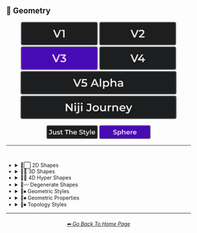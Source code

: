 <h2>💠 Geometry</h2>

<div align="center">

[<img src="/Images/Repo_Parts/Buttons/Version_Buttons/button_version_V1_inactive.webp?raw=true" alt="MidJourney V1" height="64" />](/Pages/MJ_V1/Style_Pages/Sphere/Geometry.md)
[<img src="/Images/Repo_Parts/Buttons/Version_Buttons/button_version_V2_inactive.webp?raw=true" alt="MidJourney V2" height="64" />](/Pages/MJ_V2/Style_Pages/Sphere/Geometry.md)
[<img src="/Images/Repo_Parts/Buttons/Version_Buttons/button_version_V3_active.webp?raw=true" alt="MidJourney V3" height="64" />](/Pages/MJ_V3/Style_Pages/Sphere/Geometry.md)
[<img src="/Images/Repo_Parts/Buttons/Version_Buttons/button_version_V4_inactive.webp?raw=true" alt="MidJourney V4" height="64" />](/Pages/MJ_V4/Style_Pages/Just_The_Style/Geometry.md)
<br>
[<img src="/Images/Repo_Parts/Buttons/Version_Buttons/button_version_V5_Alpha_inactive_half.webp?raw=true" alt="MidJourney V5" height="64" />](/Pages/MJ_V5/Style_Pages/Just_The_Style/Geometry.md)
[<img src="/Images/Repo_Parts/Buttons/Version_Buttons/button_version_niji_inactive_half.webp?raw=true" alt="Niji Journey" height="64" />](/Pages/Niji_Journey/Style_Pages/Geometry.md)

[<img src="/Images/Repo_Parts/Buttons/Image_Type_Buttons/button_just_the_style_inactive.webp?raw=true" alt="Just The Style" width="140.5" />](/Pages/MJ_V3/Style_Pages/Just_The_Style/Geometry.md)
[<img src="/Images/Repo_Parts/Buttons/Image_Type_Buttons/button_sphere_active.webp?raw=true" alt="Sphere" width="140.5" />](/Pages/MJ_V3/Style_Pages/Sphere/Geometry.md)

</div>

<hr>
<br>


- <details><summary>💠⬜ 2D Shapes</summary><p><div align="center">

	| 2D Shape |
	| :-: |
	| <img src="/Images/MJ_V3/MidJourney_Styles_(sphere)/Wave_13/sphere_2D_Shape.webp?raw=true" width="256" /> |
	
	<br>

	| Point | Dot |
	| :-: | :-: |
	| <img src="/Images/MJ_V3/MidJourney_Styles_(sphere)/sphere_Point.webp?raw=true" width="256" /> | <img src="/Images/MJ_V3/MidJourney_Styles_(sphere)/sphere_Dot.webp?raw=true" width="256" /> |
	
	<br>
	
	| Line |
	| :-: |
	| <img src="/Images/MJ_V3/MidJourney_Styles_(sphere)/sphere_Line.webp?raw=true" width="256" /> |
	
	<br>
	
	| Triangle | Chevron |
	| :-: | :-: |
	| <img src="/Images/MJ_V3/MidJourney_Styles_(sphere)/sphere_Triangle.webp?raw=true" width="256" /> | <img src="/Images/MJ_V3/MidJourney_Styles_(sphere)/sphere_Chevron.webp?raw=true" width="256" /> |

	<br>

	| Square | Pentagon |
	| :-: | :-: |
	| <img src="/Images/MJ_V3/MidJourney_Styles_(sphere)/sphere_Square.webp?raw=true" width="256" /> | <img src="/Images/MJ_V3/MidJourney_Styles_(sphere)/sphere_Pentagon.webp?raw=true" width="256" /> |
	
	<br>
	
	| Hexagon | Hexagonal | Heptagon |
	| :-: | :-: | :-: |
	| <img src="/Images/MJ_V3/MidJourney_Styles_(sphere)/sphere_Hexagon.webp?raw=true" width="256" /> | <img src="/Images/MJ_V3/MidJourney_Styles_(sphere)/sphere_Hexagonal.webp?raw=true" width="256" /> | <img src="/Images/MJ_V3/MidJourney_Styles_(sphere)/sphere_Heptagon.webp?raw=true" width="256" /> |

	<br>
	
	| Octagon | Nonagon | Decagon |
	| :-: | :-: | :-: |
	| <img src="/Images/MJ_V3/MidJourney_Styles_(sphere)/sphere_Octagon.webp?raw=true" width="256" /> | <img src="/Images/MJ_V3/MidJourney_Styles_(sphere)/sphere_Nonagon.webp?raw=true" width="256" /> | <img src="/Images/MJ_V3/MidJourney_Styles_(sphere)/sphere_Decagon.webp?raw=true" width="256" /> |
	
	<br>
	
	| Rectangle | Rectangular | Parallelogram |
	| :-: | :-: | :-: |
	| <img src="/Images/MJ_V3/MidJourney_Styles_(sphere)/sphere_Rectangle.webp?raw=true" width="256" /> | <img src="/Images/MJ_V3/MidJourney_Styles_(sphere)/sphere_Rectangular.webp?raw=true" width="256" /> | <img src="/Images/MJ_V3/MidJourney_Styles_(sphere)/sphere_Parallelogram.webp?raw=true" width="256" /> |
	
	<br>
	
	| Rhombus | Star | Heart |
	| :-: | :-: | :-: |
	| <img src="/Images/MJ_V3/MidJourney_Styles_(sphere)/sphere_Rhombus.webp?raw=true" width="256" /> | <img src="/Images/MJ_V3/MidJourney_Styles_(sphere)/sphere_Star.webp?raw=true" width="256" /> | <img src="/Images/MJ_V3/MidJourney_Styles_(sphere)/sphere_Heart.webp?raw=true" width="256" /> |

	<br>
	
	| Spirangle |
	| :-: |
	| <img src="/Images/MJ_V3/MidJourney_Styles_(sphere)/sphere_Spirangle.webp?raw=true" width="256" /> |

  </div></p></details>


- <details><summary>💠🧊 3D Shapes</summary><p><div align="center">

	| 3D Shape | Orb |
	| :-: | :-: |
	| <img src="/Images/MJ_V3/MidJourney_Styles_(sphere)/Wave_13/sphere_3D_Shape.webp?raw=true" width="256" /> | <img src="/Images/MJ_V3/MidJourney_Styles_(sphere)/Wave_13/sphere_Orb.webp?raw=true" width="256" /> |
	
	<br>

	| Cube | Cuboid |
	| :-: | :-: |
	| <img src="/Images/MJ_V3/MidJourney_Styles_(sphere)/sphere_Cube.webp?raw=true" width="256" /> | <img src="/Images/MJ_V3/MidJourney_Styles_(sphere)/sphere_Cuboid.webp?raw=true" width="256" /> |
	
	<br>
	
	| Sphere | Cylinder | Torus |
	| :-: | :-: | :-: |
	| <img src="/Images/MJ_V3/MidJourney_Styles_(sphere)/sphere_Sphere.webp?raw=true" width="256" /> | <img src="/Images/MJ_V3/MidJourney_Styles_(sphere)/sphere_Cylinder.webp?raw=true" width="256" /> | <img src="/Images/MJ_V3/MidJourney_Styles_(sphere)/sphere_Torus.webp?raw=true" width="256" /> |
	
	<br>
	
	| Pyramid | Cone |
	| :-: | :-: |
	| <img src="/Images/MJ_V3/MidJourney_Styles_(sphere)/sphere_Pyramid.webp?raw=true" width="256" /> | <img src="/Images/MJ_V3/MidJourney_Styles_(sphere)/sphere_Cone.webp?raw=true" width="256" /> |
	
	<br>
	
	| Rectangular Prism | Star Prism | Wedge |
	| :-: | :-: | :-: |
	| <img src="/Images/MJ_V3/MidJourney_Styles_(sphere)/sphere_Rectangular_Prism.webp?raw=true" width="256" /> | <img src="/Images/MJ_V3/MidJourney_Styles_(sphere)/sphere_Star_Prism.webp?raw=true" width="256" /> | <img src="/Images/MJ_V3/MidJourney_Styles_(sphere)/sphere_Wedge.webp?raw=true" width="256" /> |

	<br>
	
	| Zonohedron | Tetrahedron | Octahedron |
	| :-: | :-: | :-: |
	| <img src="/Images/MJ_V3/MidJourney_Styles_(sphere)/sphere_Zonohedron.webp?raw=true" width="256" /> | <img src="/Images/MJ_V3/MidJourney_Styles_(sphere)/sphere_Tetrahedron.webp?raw=true" width="256" /> | <img src="/Images/MJ_V3/MidJourney_Styles_(sphere)/sphere_Octahedron.webp?raw=true" width="256" /> |

	<br>
	
	| Dodecahedron | Icosahedron | Kepler–Poinsot Polyhedra |
	| :-: | :-: | :-: |
	| <img src="/Images/MJ_V3/MidJourney_Styles_(sphere)/sphere_Dodecahedron.webp?raw=true" width="256" /> | <img src="/Images/MJ_V3/MidJourney_Styles_(sphere)/sphere_Icosahedron.webp?raw=true" width="256" /> | <img src="/Images/MJ_V3/MidJourney_Styles_(sphere)/sphere_KeplerPoinsot_Polyhedra.webp?raw=true" width="256" /> |
	
	<br>
	
	| Cuboctahedron | Rhombicuboctahedron | Icosidodecahedron |
	| :-: | :-: | :-: |
	| <img src="/Images/MJ_V3/MidJourney_Styles_(sphere)/sphere_Cuboctahedron.webp?raw=true" width="256" /> | <img src="/Images/MJ_V3/MidJourney_Styles_(sphere)/sphere_Rhombicuboctahedron.webp?raw=true" width="256" /> | <img src="/Images/MJ_V3/MidJourney_Styles_(sphere)/sphere_Icosidodecahedron.webp?raw=true" width="256" /> |

	<br>
	
	| Rhombicosidodecahedron | Trapezohedron |
	| :-: | :-: |
	| <img src="/Images/MJ_V3/MidJourney_Styles_(sphere)/sphere_Rhombicosidodecahedron.webp?raw=true" width="256" /> | <img src="/Images/MJ_V3/MidJourney_Styles_(sphere)/sphere_Trapezohedron.webp?raw=true" width="256" /> |
	
	<br>
	
	| Bezier Surface |
	| :-: |
	| <img src="/Images/MJ_V3/MidJourney_Styles_(sphere)/sphere_Bezier_Surface.webp?raw=true" width="256" /> |
	
	<br>

	| Cupola | Anticupola | Hypercupolae |
	| :-: | :-: | :-: |
	| <img src="/Images/MJ_V3/MidJourney_Styles_(sphere)/sphere_Cupola.webp?raw=true" width="256" /> | <img src="/Images/MJ_V3/MidJourney_Styles_(sphere)/sphere_Anticupola.webp?raw=true" width="256" /> | <img src="/Images/MJ_V3/MidJourney_Styles_(sphere)/sphere_Hypercupolae.webp?raw=true" width="256" /> |

	<br>
	
	| Bicupola | Frustum | Bifrustum |
	| :-: | :-: | :-: |
	| <img src="/Images/MJ_V3/MidJourney_Styles_(sphere)/sphere_Bicupola.webp?raw=true" width="256" /> | <img src="/Images/MJ_V3/MidJourney_Styles_(sphere)/sphere_Frustum.webp?raw=true" width="256" /> | <img src="/Images/MJ_V3/MidJourney_Styles_(sphere)/sphere_Bifrustum.webp?raw=true" width="256" /> |
	
	<br>
	
	| Rotunda | Birotunda | Prismatoid |
	| :-: | :-: | :-: |
	| <img src="/Images/MJ_V3/MidJourney_Styles_(sphere)/sphere_Rotunda.webp?raw=true" width="256" /> | <img src="/Images/MJ_V3/MidJourney_Styles_(sphere)/sphere_Birotunda.webp?raw=true" width="256" /> | <img src="/Images/MJ_V3/MidJourney_Styles_(sphere)/sphere_Prismatoid.webp?raw=true" width="256" /> |
	
	<br>
	
	| Scutoid | Bipyramid | Star Bipyramid |
	| :-: | :-: | :-: |
	| <img src="/Images/MJ_V3/MidJourney_Styles_(sphere)/sphere_Scutoid.webp?raw=true" width="256" /> | <img src="/Images/MJ_V3/MidJourney_Styles_(sphere)/sphere_Bipyramid.webp?raw=true" width="256" /> | <img src="/Images/MJ_V3/MidJourney_Styles_(sphere)/sphere_Star_Bipyramid.webp?raw=true" width="256" /> |

	<br>
	
	| Antiprism | Anti-Prism |
	| :-: | :-: |
	| <img src="/Images/MJ_V3/MidJourney_Styles_(sphere)/sphere_Antiprism.webp?raw=true" width="256" /> | <img src="/Images/MJ_V3/MidJourney_Styles_(sphere)/sphere_Anti-Prism.webp?raw=true" width="256" /> |
	
	<br>
	
	| Trapezohedra | Star Trapezohedron | Spherical Polyhedron |
	| :-: | :-: | :-: |
	| <img src="/Images/MJ_V3/MidJourney_Styles_(sphere)/sphere_Trapezohedra.webp?raw=true" width="256" /> | <img src="/Images/MJ_V3/MidJourney_Styles_(sphere)/sphere_Star_Trapezohedron.webp?raw=true" width="256" /> | <img src="/Images/MJ_V3/MidJourney_Styles_(sphere)/sphere_Spherical_polyhedron.webp?raw=true" width="256" /> |
	
	<br>
	
	| Mobius Strip | Hexaflexagon | Miura Fold |
	| :-: | :-: | :-: |
	| <img src="/Images/MJ_V3/MidJourney_Styles_(sphere)/sphere_Mobius_strip.webp?raw=true" width="256" /> | <img src="/Images/MJ_V3/MidJourney_Styles_(sphere)/sphere_Hexaflexagon.webp?raw=true" width="256" /> | <img src="/Images/MJ_V3/MidJourney_Styles_(sphere)/sphere_Miura_fold.webp?raw=true" width="256" /> |

  </div></p></details>


- <details><summary>💠🔲 4D Hyper Shapes</summary><p><div align="center">

	| 4D Shape | Hyper Shape | 4D Hyper Shape |
	| :-: | :-: | :-: |
	| <img src="/Images/MJ_V3/MidJourney_Styles_(sphere)/Wave_13/sphere_4D_Shape.webp?raw=true" width="256" /> | <img src="/Images/MJ_V3/MidJourney_Styles_(sphere)/Wave_13/sphere_Hyper_Shape.webp?raw=true" width="256" /> | <img src="/Images/MJ_V3/MidJourney_Styles_(sphere)/Wave_13/sphere_4D_Hyper_Shape.webp?raw=true" width="256" /> |
	
	<br>

	| Hyperplane | Hypersurface |
	| :-: | :-: |
	| <img src="/Images/MJ_V3/MidJourney_Styles_(sphere)/Wave_9/sphere_Hyperplane.webp?raw=true" width="256" /> | <img src="/Images/MJ_V3/MidJourney_Styles_(sphere)/Wave_9/sphere_Hypersurface.webp?raw=true" width="256" /> |

	<br>

	| Hypercube | Tesseract | Hyperprism |
	| :-: | :-: | :-: |
	| <img src="/Images/MJ_V3/MidJourney_Styles_(sphere)/sphere_Hypercube.webp?raw=true" width="256" /> | <img src="/Images/MJ_V3/MidJourney_Styles_(sphere)/Wave_9/sphere_Tesseract.webp?raw=true" width="256" /> | <img src="/Images/MJ_V3/MidJourney_Styles_(sphere)/sphere_Hyperprism.webp?raw=true" width="256" /> |
	
	<br>
	
	| Hypersphere | Hypercylinder | Hypertorus |
	| :-: | :-: | :-: |
	| <img src="/Images/MJ_V3/MidJourney_Styles_(sphere)/sphere_Hypersphere.webp?raw=true" width="256" /> | <img src="/Images/MJ_V3/MidJourney_Styles_(sphere)/sphere_Hypercylinder.webp?raw=true" width="256" /> | <img src="/Images/MJ_V3/MidJourney_Styles_(sphere)/sphere_Hypertorus.webp?raw=true" width="256" /> |
	
	<br>
	
	| Hyperpyramid | Hypercone | Klein Bottle |
	| :-: | :-: | :-: |
	| <img src="/Images/MJ_V3/MidJourney_Styles_(sphere)/sphere_Hyperpyramid.webp?raw=true" width="256" /> | <img src="/Images/MJ_V3/MidJourney_Styles_(sphere)/sphere_Hypercone.webp?raw=true" width="256" /> | <img src="/Images/MJ_V3/MidJourney_Styles_(sphere)/sphere_Klein_bottle.webp?raw=true" width="256" /> |
	
	<br>
	
	| Hyperzonohedron | Hypertetrahedron | Hyperoctahedron |
	| :-: | :-: | :-: |
	| <img src="/Images/MJ_V3/MidJourney_Styles_(sphere)/sphere_Hyperzonohedron.webp?raw=true" width="256" /> | <img src="/Images/MJ_V3/MidJourney_Styles_(sphere)/sphere_Hypertetrahedron.webp?raw=true" width="256" /> | <img src="/Images/MJ_V3/MidJourney_Styles_(sphere)/sphere_Hyperoctahedron.webp?raw=true" width="256" /> |

	<br>
	
	| Hyperdodecahedron | Hypericosahedron | Flexible Polyhedron |
	| :-: | :-: | :-: |
	| <img src="/Images/MJ_V3/MidJourney_Styles_(sphere)/sphere_Hyperdodecahedron.webp?raw=true" width="256" /> | <img src="/Images/MJ_V3/MidJourney_Styles_(sphere)/sphere_Hypericosahedron.webp?raw=true" width="256" /> | <img src="/Images/MJ_V3/MidJourney_Styles_(sphere)/sphere_Flexible_Polyhedron.webp?raw=true" width="256" /> |

  </div></p></details>


- <details><summary>💠〰 Degenerate Shapes</summary><p><div align="center">

	| Monogon | Digon |
	| :-: | :-: |
	| <img src="/Images/MJ_V3/MidJourney_Styles_(sphere)/sphere_Monogon.webp?raw=true" width="256" /> | <img src="/Images/MJ_V3/MidJourney_Styles_(sphere)/sphere_Digon.webp?raw=true" width="256" /> |

  </div></p></details>


- <details><summary>💠⏹ Geometric Styles</summary><p><div align="center">

	| Geometry | Geometric | Islamic Geometric Patterns |
	| :-: | :-: | :-: |
	| <img src="/Images/MJ_V3/MidJourney_Styles_(sphere)/Wave_13/sphere_Geometry.webp?raw=true" width="256" /> | <img src="/Images/MJ_V3/MidJourney_Styles_(sphere)/sphere_Geometric.webp?raw=true" width="256" /> | <img src="/Images/MJ_V3/MidJourney_Styles_(sphere)/Wave_14/sphere_Islamic_Geometric_Patterns.webp?raw=true" width="256" /> |
	
	<br>
	
	| Poly | Polygon | Polygonal |
	| :-: | :-: | :-: |
	| <img src="/Images/MJ_V3/MidJourney_Styles_(sphere)/sphere_Poly.webp?raw=true" width="256" /> | <img src="/Images/MJ_V3/MidJourney_Styles_(sphere)/sphere_Polygon.webp?raw=true" width="256" /> | <img src="/Images/MJ_V3/MidJourney_Styles_(sphere)/sphere_Polygonal.webp?raw=true" width="256" /> |
	
	<br>
	
	| Polyhedron | Polyhedral |
	| :-: | :-: |
	| <img src="/Images/MJ_V3/MidJourney_Styles_(sphere)/sphere_Polyhedron.webp?raw=true" width="256" /> | <img src="/Images/MJ_V3/MidJourney_Styles_(sphere)/sphere_Polyhedral.webp?raw=true" width="256" /> |
	
	<br>
	
	| Platonic Solids | Archimedean Solids | Catalan Solids |
	| :-: | :-: | :-: |
	| <img src="/Images/MJ_V3/MidJourney_Styles_(sphere)/sphere_Platonic_Solids.webp?raw=true" width="256" /> | <img src="/Images/MJ_V3/MidJourney_Styles_(sphere)/sphere_Archimedean_Solids.webp?raw=true" width="256" /> | <img src="/Images/MJ_V3/MidJourney_Styles_(sphere)/sphere_Catalan_solids.webp?raw=true" width="256" /> |
	
	<br>
	
	| Manifold | Multifold |
	| :-: | :-: |
	| <img src="/Images/MJ_V3/MidJourney_Styles_(sphere)/sphere_Manifold.webp?raw=true" width="256" /> | <img src="/Images/MJ_V3/MidJourney_Styles_(sphere)/sphere_Multifold.webp?raw=true" width="256" /> |
	
	<br>
	
	| Maniform | Multiform |
	| :-: | :-: |
	| <img src="/Images/MJ_V3/MidJourney_Styles_(sphere)/sphere_Maniform.webp?raw=true" width="256" /> | <img src="/Images/MJ_V3/MidJourney_Styles_(sphere)/sphere_Multiform.webp?raw=true" width="256" /> |

	<br>

	| Non-Euclidian |
	| :-: |
	| <img src="/Images/MJ_V3/MidJourney_Styles_(sphere)/sphere_Non-Euclidian.webp?raw=true" width="256" /> |

	<br>
	
	| Form-Constant |
	| :-: |
	| <img src="/Images/MJ_V3/MidJourney_Styles_(sphere)/sphere_Form-Constant.webp?raw=true" width="256" /> |

  </div></p></details>


- <details><summary>💠⏺ Geometric Properties</summary><p><div align="center">

	| Vertex | Edge | Surface |
	| :-: | :-: | :-: |
	| <img src="/Images/MJ_V3/MidJourney_Styles_(sphere)/sphere_Vertex.webp?raw=true" width="256" /> | <img src="/Images/MJ_V3/MidJourney_Styles_(sphere)/sphere_Edge.webp?raw=true" width="256" /> | <img src="/Images/MJ_V3/MidJourney_Styles_(sphere)/sphere_Surface.webp?raw=true" width="256" /> |
	
	<br>
	
	| Interior | Exterior | Anterior |
	| :-: | :-: | :-: |
	| <img src="/Images/MJ_V3/MidJourney_Styles_(sphere)/sphere_Interior.webp?raw=true" width="256" /> | <img src="/Images/MJ_V3/MidJourney_Styles_(sphere)/sphere_Exterior.webp?raw=true" width="256" /> | <img src="/Images/MJ_V3/MidJourney_Styles_(sphere)/Wave_9/sphere_Anterior.webp?raw=true" width="256" /> |
	
	<br>
	
	| Convex | Concave |
	| :-: | :-: |
	| <img src="/Images/MJ_V3/MidJourney_Styles_(sphere)/sphere_Convex.webp?raw=true" width="256" /> | <img src="/Images/MJ_V3/MidJourney_Styles_(sphere)/sphere_Concave.webp?raw=true" width="256" /> |
	
	<br>

	| Convex Hull |
	| :-: |
	| <img src="/Images/MJ_V3/MidJourney_Styles_(sphere)/sphere_Convex_Hull.webp?raw=true" width="256" /> |
	
	<br>

	| Symmetry | Symmetric | Asymmetric |
	| :-: | :-: | :-: |
	| <img src="/Images/MJ_V3/MidJourney_Styles_(sphere)/Wave_9/sphere_Symmetry.webp?raw=true" width="256" /> | <img src="/Images/MJ_V3/MidJourney_Styles_(sphere)/Wave_9/sphere_Symmetric.webp?raw=true" width="256" /> | <img src="/Images/MJ_V3/MidJourney_Styles_(sphere)/Wave_9/sphere_Asymmetric.webp?raw=true" width="256" /> |

	<br>

	| Equiangular | Equilateral | Cyclic |
	| :-: | :-: | :-: |
	| <img src="/Images/MJ_V3/MidJourney_Styles_(sphere)/sphere_Equiangular.webp?raw=true" width="256" /> | <img src="/Images/MJ_V3/MidJourney_Styles_(sphere)/sphere_Equilateral.webp?raw=true" width="256" /> | <img src="/Images/MJ_V3/MidJourney_Styles_(sphere)/sphere_Cyclic.webp?raw=true" width="256" /> |

	| Tangential | Rectilinear | Traverse |
	| :-: | :-: | :-: |
	| <img src="/Images/MJ_V3/MidJourney_Styles_(sphere)/sphere_Tangential.webp?raw=true" width="256" /> | <img src="/Images/MJ_V3/MidJourney_Styles_(sphere)/sphere_Rectilinear.webp?raw=true" width="256" /> | <img src="/Images/MJ_V3/MidJourney_Styles_(sphere)/sphere_Traverse.webp?raw=true" width="256" /> |
	
	<br>
	
	| Quasi | Quasi-Regular |
	| :-: | :-: |
	| <img src="/Images/MJ_V3/MidJourney_Styles_(sphere)/sphere_Quasi.webp?raw=true" width="256" /> | <img src="/Images/MJ_V3/MidJourney_Styles_(sphere)/sphere_Quasi-Regular.webp?raw=true" width="256" /> |
	
	<br>
	
	| Isogonal | Isotoxal | Isohedral |
	| :-: | :-: | :-: |
	| <img src="/Images/MJ_V3/MidJourney_Styles_(sphere)/sphere_Isogonal.webp?raw=true" width="256" /> | <img src="/Images/MJ_V3/MidJourney_Styles_(sphere)/sphere_Isotoxal.webp?raw=true" width="256" /> | <img src="/Images/MJ_V3/MidJourney_Styles_(sphere)/sphere_Isohedral.webp?raw=true" width="256" /> |

	<br>
	
	| Stellation | Ehrhart Polynomial | Ideal Polyhedron |
	| :-: | :-: | :-: |
	| <img src="/Images/MJ_V3/MidJourney_Styles_(sphere)/sphere_Stellation.webp?raw=true" width="256" /> | <img src="/Images/MJ_V3/MidJourney_Styles_(sphere)/sphere_Ehrhart_Polynomial.webp?raw=true" width="256" /> | <img src="/Images/MJ_V3/MidJourney_Styles_(sphere)/sphere_Ideal_Polyhedron.webp?raw=true" width="256" /> |
	
	<br>
	
	| Polytope |
	| :-: |
	| <img src="/Images/MJ_V3/MidJourney_Styles_(sphere)/sphere_Polytope.webp?raw=true" width="256" /> |

  </div></p></details>


- <details><summary>💠⏹ Topology Styles</summary><p><div align="center">

	| Topology | Topological |
	| :-: | :-: |
	| <img src="/Images/MJ_V3/MidJourney_Styles_(sphere)/Wave_9/sphere_Topology.webp?raw=true" width="256" /> | <img src="/Images/MJ_V3/MidJourney_Styles_(sphere)/Wave_9/sphere_Topological.webp?raw=true" width="256" /> |

</div></p></details>


<hr><!--------------->
<div align="center">
<h6><a href="/README.md">⬅ Go Back To Home Page</a></h6>
</div>